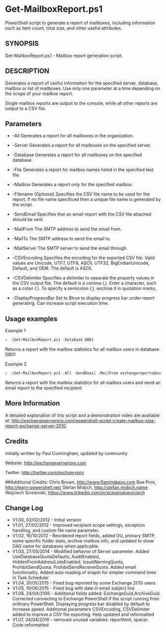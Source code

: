 # Get-MailboxReport.ps1
PowerShell script to generate a report of mailboxes, including information such as item count, total size, and other useful attributes.

## SYNOPSIS
Get-MailboxReport.ps1 - Mailbox report generation script.

## DESCRIPTION

Generates a report of useful information for the specified server, database, mailbox or list of mailboxes. Use only one parameter at a time depending on the scope of your mailbox report.

Single mailbox reports are output to the console, while all other reports are output to a CSV file.

## Parameters
- -All
Generates a report for all mailboxes in the organization.

- -Server
Generates a report for all mailboxes on the specified server.

- -Database
Generates a report for all mailboxes on the specified database.

- -File
Generates a report for mailbox names listed in the specified text file.

- -Mailbox
Generates a report only for the specified mailbox.

- -Filename
(Optional) Specifies the CSV file name to be used for the report.
If no file name specificed then a unique file name is generated by the script.

- -SendEmail
Specifies that an email report with the CSV file attached should be sent.

- -MailFrom
The SMTP address to send the email from.

- -MailTo
The SMTP address to send the email to.

- -MailServer
The SMTP server to send the email through.

- -CSVEncoding
Specifies the encoding for the exported CSV file. Valid values are Unicode, UTF7, UTF8, ASCII, UTF32, BigEndianUnicode, Default, and OEM. The default is ASCII.

- -CSVDelimiter
Specifies a delimiter to separate the property values in the CSV output file. The default is a comma (,). Enter a character, such as a colon (:). To specify a semicolon (;), enclose it in quotation marks.

- -DisplayProgressBar
Set to $true to display progress bar under report generating. Can increase script execution time.

## Usage examples

Example 1
```powershell
> .\Get-MailboxReport.ps1 -Database DB01
```
Returns a report with the mailbox statistics for all mailbox users in database DB01

Example 2
```powershell
> .\Get-MailboxReport.ps1 -All -SendEmail -MailFrom exchangereports@exchangeserverpro.net -MailTo alan.reid@exchangeserverpro.net -MailServer smtp.exchangeserverpro.net
```

Returns a report with the mailbox statistics for all mailbox users and send an email report to the specified recipient.

## More Information
A detailed explanation of this script and a demonstration video are available at:
http://exchangeserverpro.com/powershell-script-create-mailbox-size-report-exchange-server-2010

## Credits
Initially written by Paul Cunningham, updated by community

Website:	http://exchangeserverpro.com

Twitter:	http://twitter.com/exchservpro

##Additional Credits:
Chris Brown, http://www.flamingkeys.com
Boe Prox, http://learn-powershell.net/
Stefan Midjich, http://stefan.midjich.name
Wojciech Sciesinski, https://www.linkedin.com/in/sciesinskiwojciech

## Change Log
- V1.00, 02/02/2012 - Initial version
- V1.01, 27/02/2012 - Improved recipient scope settings, exception handling, and custom file name parameter.
- V1.02, 16/10/2012 - Reordered report fields, added OU, primary SMTP, some specific folder stats, archive mailbox info, and updated to show DAG name for databases when applicable.
- V1.03, 27/05/2014 - Modified behavior of Server parameter. Added UseDatabaseQuotaDefaults, AuditEnabled, HiddenFromAddressListsEnabled, IssueWarningQuota, ProhibitSendQuota, ProhibitSendReceiveQuota. Added email functionality. Added auto-loading of snapin for simpler command lines in Task Scheduler
- V1.04, 31/05/2015 - Fixed bug reported by some Exchange 2010 users
- V1.05, 10/06/2015 - Fixed bug with date in email subject line
- V1.06, 24/04/2106 - Additional fields added: ExchangeGuid,ArchiveGuid. Corrected connecting to Exchange PowerShell if the script running from ordinary PowerShell. Displaying progress bar disabled by default to increase speed. Additional parameters CSVEncoding, CSVDelimiter added to improve a CSV file exporting. Help updated and reformatted
- V1.07, 24/04/2016 - removed unused variables: reporthtml, spacer. Code reformatted